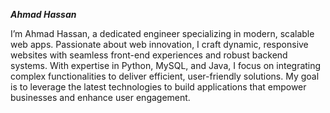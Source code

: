 **_Ahmad Hassan_**

I’m Ahmad Hassan, a dedicated engineer specializing in modern, scalable web apps. Passionate about web innovation, I craft dynamic, responsive websites with seamless front-end experiences and robust backend systems. With expertise in Python, MySQL, and Java, I focus on integrating complex functionalities to deliver efficient, user-friendly solutions. My goal is to leverage the latest technologies to build applications that empower businesses and enhance user engagement.
